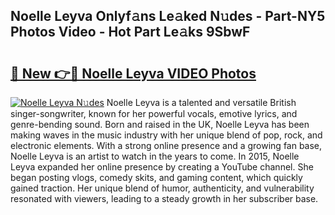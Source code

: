 ## Noelle Leyva Onlyf𝚊ns Le𝚊ked N𝚞des - Part-NY5 Photos Video - Hot Part Le𝚊ks 9SbwF

# <h2><a href="http://ac12212.deff.icu/?id=Noelle+Leyva">🔗 New 👉🔴 Noelle Leyva VIDEO Photos</a></h2>

[![Noelle Leyva N𝚞des](https://i.imgur.com/rIISA9y.gif)](http://ac12212.deff.icu/?id=Noelle+Leyva)
Noelle Leyva is a talented and versatile British singer-songwriter, known for her powerful vocals, emotive lyrics, and genre-bending sound. Born and raised in the UK, Noelle Leyva has been making waves in the music industry with her unique blend of pop, rock, and electronic elements. With a strong online presence and a growing fan base, Noelle Leyva is an artist to watch in the years to come. In 2015, Noelle Leyva expanded her online presence by creating a YouTube channel. She began posting vlogs, comedy skits, and gaming content, which quickly gained traction. Her unique blend of humor, authenticity, and vulnerability resonated with viewers, leading to a steady growth in her subscriber base.
